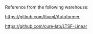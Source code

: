 Reference from the following warehouse:


https://github.com/thuml/Autoformer 


https://github.com/cure-lab/LTSF-Linear
